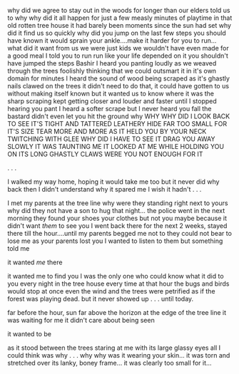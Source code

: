 why did we agree to stay out in the woods for longer than our elders told us to
why
why did it all happen for just a few measly minutes of playtime in that old rotten tree house 
it had barely been moments since the sun had set
why did it find us so quickly
why did you jump on the last few steps
you should have known it would sprain your ankle....make it harder for you to run... 
what did it want from us
we were just kids 
we wouldn't have even made for a good meal
I told you to run
run like your life depended on it
you shouldn't have jumped the steps Bashir
I heard you panting loudly as we weaved through the trees
foolishly thinking that we could outsmart it in it's own domain
for minutes I heard the sound of wood being scraped as it's ghastly nails clawed on the trees
it didn't need to do that, it could have gotten to us without making itself known
but
it wanted us to know where it was
the sharp scraping kept getting closer
and louder
and faster
until 
I stopped hearing you pant
I heard a softer scrape
but I never heard you fall
the bastard didn't even let you hit the ground
why
WHY
WHY DID I LOOK BACK
TO SEE IT'S TIGHT AND TATTERED LEATHERY HIDE
FAR TOO SMALL FOR IT'S SIZE 
TEAR MORE AND MORE AS IT HELD YOU BY YOUR NECK
TWITCHING WITH GLEE
WHY DID I HAVE TO SEE IT DRAG YOU AWAY 
SLOWLY
IT WAS TAUNTING ME
IT LOOKED AT ME WHILE HOLDING YOU ON ITS LONG GHASTLY CLAWS
WERE YOU NOT ENOUGH FOR IT

.
.
.

I walked my way home, hoping it would take me too
but it never did 
why
back then I didn't understand why it spared me
I wish it hadn't 
.
.
.

I met my parents at the tree line
why were they standing right next to yours
why did they not have a son to hug that night...
the police went in the next morning 
they found your shoes
your clothes 
but not you
maybe because it didn't want *them* to see you
I went back there for the next 2 weeks, stayed there till the hour....until my parents begged me not to
they could not bear to lose me as your parents lost you
I wanted to listen to them
but something told me

it wanted *me* there 

it wanted me to find you
I was the only one who could know
what it did to you
every night in the tree house
every time
at that hour
the bugs and birds would stop at once
even the wind and the trees were petrified
as if the forest was playing dead.
but it never showed up
.
.
.
until today.

far before the hour, sun far above the horizon
at the edge of the tree line 
it was waiting for me
it didn't care about being seen

it wanted to be

as it stood between the trees
staring at me with its large glassy eyes
all I could think was
why
.
.
.
why
why was it wearing your skin...
it was torn and stretched over its lanky, boney frame...
it was clearly too small for it...